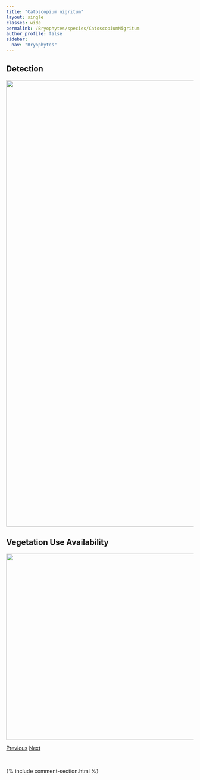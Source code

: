 ```yaml
---
title: "Catoscopium nigritum"
layout: single
classes: wide
permalink: /Bryophytes/species/CatoscopiumNigritum
author_profile: false
sidebar:
  nav: "Bryophytes"
---
```


<h2>Detection</h2>

<a href="https://drive.google.com/uc?export=view&id=1b_GoqCQURCo4ETZJAI2wlb0svvzENqJz">
<img src="https://drive.google.com/uc?export=view&id=1b_GoqCQURCo4ETZJAI2wlb0svvzENqJz" height = "1200" width = "800">
</a>


<h2>Vegetation Use Availability</h2>

<a href="https://drive.google.com/uc?export=view&id=1SGnrGjFcSBoPJB2JkUdAxgY6HY1J98rx">
<img src="https://drive.google.com/uc?export=view&id=1SGnrGjFcSBoPJB2JkUdAxgY6HY1J98rx" height = "500" width = "1000">
</a>


<a href="/DevelopmentWebsite/Bryophytes/species/CampylophyllumHispidulum" class="pagination--pager" title="Campylophyllum hispidulum">Previous</a> <a href="/DevelopmentWebsite/Bryophytes/species/CephaloziaBicuspidata" class="pagination--pager" title="Cephalozia bicuspidata">Next</a>

<p>&nbsp;</p>

{% include comment-section.html %}
